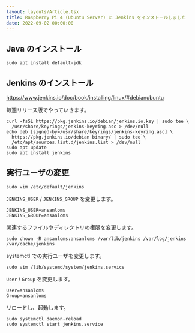 ```yaml
---
layout: layouts/Article.tsx
title: Raspberry Pi 4 (Ubuntu Server) に Jenkins をインストールしました
date: 2022-09-02 00:00:00
---
```


## Java のインストール

```
sudo apt install default-jdk
```

## Jenkins のインストール

<https://www.jenkins.io/doc/book/installing/linux/#debianubuntu>

毎週リリース版でやっていきます。

```
curl -fsSL https://pkg.jenkins.io/debian/jenkins.io.key | sudo tee \
  /usr/share/keyrings/jenkins-keyring.asc > /dev/null
echo deb [signed-by=/usr/share/keyrings/jenkins-keyring.asc] \
  https://pkg.jenkins.io/debian binary/ | sudo tee \
  /etc/apt/sources.list.d/jenkins.list > /dev/null
sudo apt update
sudo apt install jenkins
```

## 実行ユーザの変更

```
sudo vim /etc/default/jenkins
```

`JENKINS_USER` / `JENKINS_GROUP` を変更します。

```
JENKINS_USER=ansanloms
JENKINS_GROUP=ansanloms
```

関連するファイルやディレクトリの権限を変更します。

```
sudo chown -R ansanloms:ansanloms /var/lib/jenkins /var/log/jenkins /var/cache/jenkins
```

systemctl での実行ユーザを変更します。

```
sudo vim /lib/systemd/system/jenkins.service
```

`User` / `Group` を変更します。

```
User=ansanloms
Group=ansanloms
```

リロードし、起動します。

```
sudo systemctl daemon-reload
sudo systemctl start jenkins.service
```
